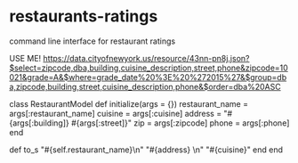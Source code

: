# restaurants-ratings
command line interface for restaurant ratings


USE ME!
https://data.cityofnewyork.us/resource/43nn-pn8j.json?$select=zipcode,dba,building,cuisine_description,street,phone&zipcode=10021&grade=A&$where=grade_date%20%3E%20%272015%27&$group=dba,zipcode,building,street,cuisine_description,phone&$order=dba%20ASC

class RestaurantModel
  def initialize(args = {})
    restaurant_name = args[:restaurant_name]
    cuisine = args[:cuisine]
    address = "#{args[:building]} #{args[:street]}"
    zip = args[:zipcode]
    phone = args[:phone]
  end

  def to_s
    "#{self.restaurant_name}\n"
    "#{address} \n"
    "#{cuisine}"
  end
end
